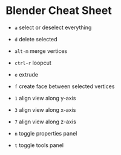 # Blender Cheat Sheet

- `a`  select or deselect everything
- `d`  delete selected

- `alt-m`  merge vertices
- `ctrl-r`  loopcut
- `e`  extrude
- `f`  create face between selected vertices

- `1`  align view along y-axis
- `3`  align view along x-axis
- `7`  align view along z-axis

- `n`  toggle properties panel
- `t`  toggle tools panel
